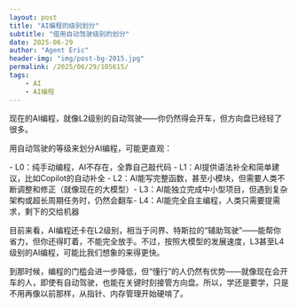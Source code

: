 ```yaml
---
layout: post
title: "AI编程的级别划分"
subtitle: "借用自动驾驶级别的划分"
date: 2025-06-29
author: "Agent Eric"
header-img: "img/post-bg-2015.jpg"
permalink: /2025/06/29/105615/
tags: 
    - AI
    - AI编程
---
```

现在的AI编程，就像L2级别的自动驾驶——你仍然得会开车，但方向盘已经轻了很多。

用自动驾驶的等级来划分AI编程，可能更直观：

​- ​L0​​：纯手动编程，AI不存在，全靠自己敲代码
​​- L1​​：AI提供语法补全和简单建议，比如Copilot的自动补全
​​- L2​​：AI能写完整函数，甚至小模块，但需要人类不断调整和修正（就像现在的大模型）
​​- L3​​：AI能独立完成中小型项目，但遇到复杂架构或超长周期任务时，仍然会翻车
​​- L4​​：AI能完全自主编程，人类只需要提需求，剩下的交给机器

目前来看，AI编程还卡在L2级别，相当于问界、特斯拉的“辅助驾驶”——能帮你省力，但你还得盯着，不能完全放手。不过，按照大模型的发展速度，L3甚至L4级别的AI编程，可能比我们想象的来得更快。

到那时候，编程的门槛会进一步降低，但“懂行”的人仍然有优势——就像现在会开车的人，即使有自动驾驶，也能在关键时刻接管方向盘。所以，学还是要学，只是不用再像以前那样，从指针、内存管理开始硬啃了。